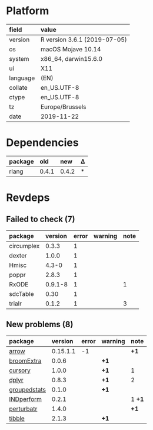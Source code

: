 # Platform

|field    |value                        |
|:--------|:----------------------------|
|version  |R version 3.6.1 (2019-07-05) |
|os       |macOS Mojave 10.14           |
|system   |x86_64, darwin15.6.0         |
|ui       |X11                          |
|language |(EN)                         |
|collate  |en_US.UTF-8                  |
|ctype    |en_US.UTF-8                  |
|tz       |Europe/Brussels              |
|date     |2019-11-22                   |

# Dependencies

|package |old   |new   |Δ  |
|:-------|:-----|:-----|:--|
|rlang   |0.4.1 |0.4.2 |*  |

# Revdeps

## Failed to check (7)

|package    |version |error |warning |note |
|:----------|:-------|:-----|:-------|:----|
|circumplex |0.3.3   |1     |        |     |
|dexter     |1.0.0   |1     |        |     |
|Hmisc      |4.3-0   |1     |        |     |
|poppr      |2.8.3   |1     |        |     |
|RxODE      |0.9.1-8 |1     |        |1    |
|sdcTable   |0.30    |1     |        |     |
|trialr     |0.1.2   |1     |        |3    |

## New problems (8)

|package                                  |version  |error |warning |note     |
|:----------------------------------------|:--------|:-----|:-------|:--------|
|[arrow](problems.md#arrow)               |0.15.1.1 |-1    |        |__+1__   |
|[broomExtra](problems.md#broomextra)     |0.0.6    |      |__+1__  |         |
|[cursory](problems.md#cursory)           |1.0.0    |      |__+1__  |1        |
|[dplyr](problems.md#dplyr)               |0.8.3    |      |__+1__  |2        |
|[groupedstats](problems.md#groupedstats) |0.1.0    |      |__+1__  |         |
|[INDperform](problems.md#indperform)     |0.2.1    |      |        |1 __+1__ |
|[perturbatr](problems.md#perturbatr)     |1.4.0    |      |        |__+1__   |
|[tibble](problems.md#tibble)             |2.1.3    |      |__+1__  |         |

